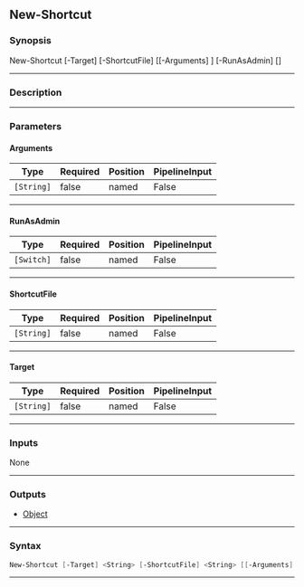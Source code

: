 New-Shortcut
------------
### Synopsis
New-Shortcut [-Target] <string> [-ShortcutFile] <string> [[-Arguments] <string>] [-RunAsAdmin] [<CommonParameters>]

---
### Description



---
### Parameters
#### **Arguments**





|Type      |Required|Position|PipelineInput|
|----------|--------|--------|-------------|
|`[String]`|false   |named   |False        |



---
#### **RunAsAdmin**





|Type      |Required|Position|PipelineInput|
|----------|--------|--------|-------------|
|`[Switch]`|false   |named   |False        |



---
#### **ShortcutFile**





|Type      |Required|Position|PipelineInput|
|----------|--------|--------|-------------|
|`[String]`|false   |named   |False        |



---
#### **Target**





|Type      |Required|Position|PipelineInput|
|----------|--------|--------|-------------|
|`[String]`|false   |named   |False        |



---
### Inputs
None

---
### Outputs
* [Object](https://learn.microsoft.com/en-us/dotnet/api/System.Object)




---
### Syntax
```PowerShell
New-Shortcut [-Target] <String> [-ShortcutFile] <String> [[-Arguments] <String>] [-RunAsAdmin <Switch>] [<CommonParameters>]
```
---
